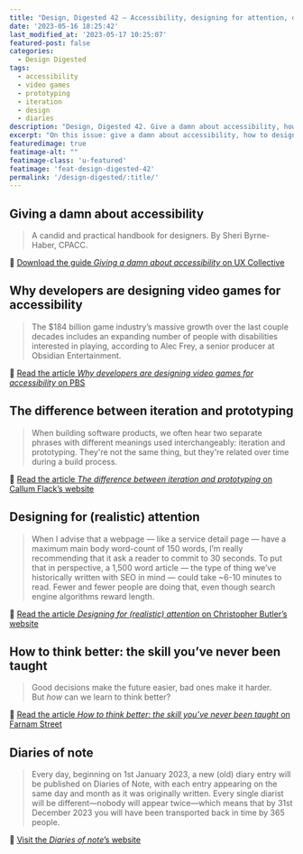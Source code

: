 ```yaml
---
title: "Design, Digested 42 — Accessibility, designing for attention, diaries of note"
date: '2023-05-16 18:25:42'
last_modified_at: '2023-05-17 10:25:07'
featured-post: false
categories:
  - Design Digested
tags:
  - accessibility
  - video games
  - prototyping
  - iteration
  - design
  - diaries
description: "Design, Digested 42. Give a damn about accessibility, how to design for readers’ attention span, notable diaries, and more."
excerpt: "On this issue: give a damn about accessibility, how to design for readers’ attention span, notable diaries, and more."
featuredimage: true
featimage-alt: ""
featimage-class: 'u-featured'
featimage: 'feat-design-digested-42'
permalink: '/design-digested/:title/'
---
```

## Giving a damn about accessibility

> A candid and practical handbook for designers. By Sheri Byrne-Haber, CPACC.

🔗 [Download the guide _Giving a damn about accessibility_ on UX Collective](https://www.accessibility.uxdesign.cc/)

## Why developers are designing video games for accessibility

> The $184 billion game industry’s massive growth over the last couple decades includes an expanding number of people with disabilities interested in playing, according to Alec Frey, a senior producer at Obsidian Entertainment.

🔗 [Read the article _Why developers are designing video games for accessibility_ on PBS](https://www.pbs.org/newshour/arts/why-developers-are-designing-video-games-for-accessibility)

## The difference between iteration and prototyping

> When building software products, we often hear two separate phrases with different meanings used interchangeably: iteration and prototyping. They're not the same thing, but they're related over time during a build process.

🔗 [Read the article _The difference between iteration and prototyping_ on Callum Flack’s website](https://www.callumflack.design/iteration-and-prototyping)

## Designing for (realistic) attention

>  When I advise that a webpage — like a service detail page — have a maximum main body word-count of 150 words, I’m really recommending that it ask a reader to commit to 30 seconds. To put that in perspective, a 1,500 word article — the type of thing we’ve historically written with SEO in mind — could take ~6-10 minutes to read. Fewer and fewer people are doing that, even though search engine algorithms reward length.

🔗 [Read the article _Designing for (realistic) attention_ on Christopher Butler’s website](https://www.chrbutler.com/designing-for-realistic-attention)

## How to think better: the skill you’ve never been taught

> Good decisions make the future easier, bad ones make it harder.<br>
> But <em>how</em> can we learn to think better?

🔗 [Read the article _How to think better: the skill you’ve never been taught_ on Farnam Street](https://fs.blog/how-to-think/)

## Diaries of note

> Every day, beginning on 1st January 2023, a new (old) diary entry will be published on Diaries of Note, with each entry appearing on the same day and month as it was originally written. Every single diarist will be different—nobody will appear twice—which means that by 31st December 2023 you will have been transported back in time by 365 people.

🔗 [Visit the _Diaries of note_’s website](https://diariesofnote.com/)